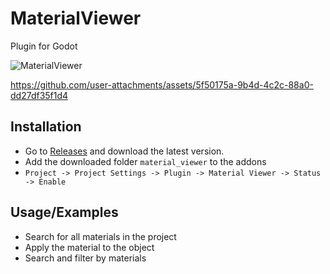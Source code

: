 # MaterialViewer
Plugin for Godot

![MaterialViewer](https://github.com/3Dvachevsky/MaterialViewer/assets/23451556/b5a182c8-f43d-4b04-a8e4-314b42619fce)


https://github.com/user-attachments/assets/5f50175a-9b4d-4c2c-88a0-dd27df35f1d4



## Installation

- Go to [Releases](https://github.com/3Dvachevsky/MaterialViewer/releases) and download the latest version.
- Add the downloaded folder `material_viewer` to the addons
- `Project -> Project Settings -> Plugin -> Material Viewer -> Status -> Enable`

## Usage/Examples
- Search for all materials in the project
- Apply the material to the object
- Search and filter by materials
